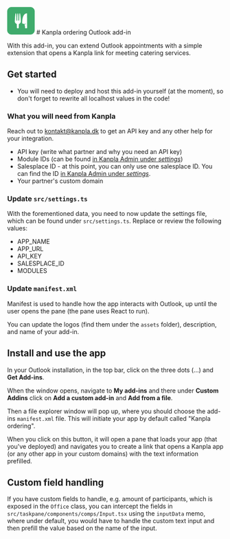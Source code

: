 <img src="./assets/icon-64.png" alt="Kanpla icon">
# Kanpla ordering Outlook add-in

With this add-in, you can extend Outlook appointments with a simple extension that opens a Kanpla link for meeting catering services.

## Get started

- You will need to deploy and host this add-in yourself (at the moment), so don't forget to rewrite all localhost values in the code!

### What you will need from Kanpla

Reach out to kontakt@kanpla.dk to get an API key and any other help for your integration.

- API key (write what partner and why you need an API key)
- Module IDs (can be found [in Kanpla Admin under _settings_](https://admin.kanpla.dk/dashboard/settings/modules))
- Salesplace ID - at this point, you can only use one salesplace ID. You can find the ID [in Kanpla Admin under _settings_](https://admin.kanpla.dk/dashboard/settings/productBanks).
- Your partner's custom domain

### Update `src/settings.ts`

With the forementioned data, you need to now update the settings file, which can be found under `src/settings.ts`. Replace or review the following values:

- APP_NAME
- APP_URL
- API_KEY
- SALESPLACE_ID
- MODULES

### Update `manifest.xml`

Manifest is used to handle how the app interacts with Outlook, up until the user opens the pane (the pane uses React to run).

You can update the logos (find them under the `assets` folder), description, and name of your add-in.

## Install and use the app

In your Outlook installation, in the top bar, click on the three dots (...) and **Get Add-ins**.

When the window opens, navigate to **My add-ins** and there under **Custom Addins** click on **Add a custom add-in** and **Add from a file**.

Then a file explorer window will pop up, where you should choose the add-ins `manifest.xml` file. This will initiate your app by default called "Kanpla ordering".

When you click on this button, it will open a pane that loads your app (that you've deployed) and navigates you to create a link that opens a Kanpla app (or any other app in your custom domains) with the text information prefilled.

## Custom field handling

If you have custom fields to handle, e.g. amount of participants, which is exposed in the `Office` class, you can intercept the fields in `src/taskpane/components/comps/Input.tsx` using the `inputData` memo, where under default, you would have to handle the custom text input and then prefill the value based on the name of the input.

